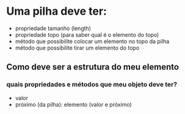 # Uma pilha deve ter:

- propriedade tamanho (length)
- propriedade topo (para saber qual é o elemento do topo)
- método que possibilite colocar um elemento no topo da pilha
- método que possibilite tirar um elemento do topo 

## Como deve ser a estrutura do meu elemento 
### quais propriedades e métodos que meu objeto deve ter?
- valor
- próximo (da pilha): elemento (valor e próximo)


